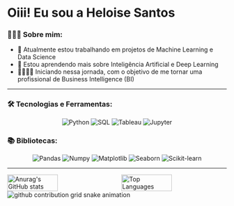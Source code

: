 # Oiii! Eu sou a Heloise Santos

### 👩🏼‍💻 Sobre mim:
- 📝 Atualmente estou trabalhando em projetos de Machine Learning e Data Science
- 📘 Estou aprendendo mais sobre Inteligência Artificial e Deep Learning
- 🏃🏼‍♀️‍➡️ Iniciando nessa jornada, com o objetivo de me tornar uma profissional de Business Intelligence (BI)

---

### 🛠 Tecnologias e Ferramentas:
<p align="center">
  <img src="https://img.shields.io/badge/Python-3776AB?style=for-the-badge&logo=python&logoColor=white" alt="Python">
  <img src="https://img.shields.io/badge/SQL-4479A1?style=for-the-badge&logo=sql&logoColor=white" alt="SQL">
  <img src="https://img.shields.io/badge/Tableau-E97627?style=for-the-badge&logo=tableau&logoColor=white" alt="Tableau">
  <img src="https://img.shields.io/badge/Jupyter-F37626?style=for-the-badge&logo=jupyter&logoColor=white" alt="Jupyter">
</p>

### 📚 Bibliotecas:
<p align="center">
  <img src="https://img.shields.io/badge/Pandas-150458?style=for-the-badge&logo=pandas&logoColor=white" alt="Pandas">
  <img src="https://img.shields.io/badge/Numpy-013243?style=for-the-badge&logo=numpy&logoColor=white" alt="Numpy">
  <img src="https://img.shields.io/badge/Matplotlib-3776AB?style=for-the-badge&logo=matplotlib&logoColor=white" alt="Matplotlib">
  <img src="https://img.shields.io/badge/Seaborn-3776AB?style=for-the-badge&logo=seaborn&logoColor=white" alt="Seaborn">
  <img src="https://img.shields.io/badge/Scikit--learn-3776AB?style=for-the-badge&logo=scikit-learn&logoColor=white" alt="Scikit-learn">
</p>

---

<div style="display: flex; justify-content: space-between;">
  <img src="https://github-readme-stats.vercel.app/api?username=heloise02&show_icons=true&theme=neon" alt="Anurag's GitHub stats" style="width: 48%;">
  <img src="https://github-readme-stats.vercel.app/api/top-langs/?username=heloise02&layout=compact&theme=neon" alt="Top Languages" style="width: 48%;">
</div>


<picture align="center">
  <source media="(prefers-color-scheme: dark)" srcset="https://raw.githubusercontent.com/heloise-02/heloise-02/output/github-contribution-grid-snake-dark.svg">
  <source media="(prefers-color-scheme: light)" srcset="https://raw.githubusercontent.com/heloise-02/heloise-02/output/github-contribution-grid-snake-dark.svg">
  <img align="center" alt="github contribution grid snake animation" src="https://raw.githubusercontent.com/heloise-02/heloise-02/output/github-contribution-grid-snake.svg">
</picture>
 
